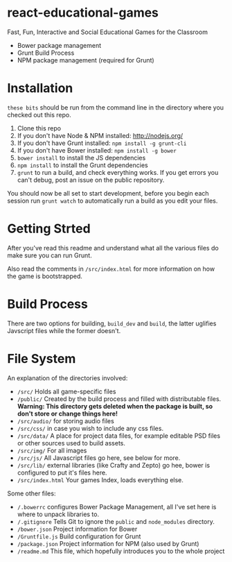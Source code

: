 # react-educational-games
Fast, Fun, Interactive and Social Educational Games for the Classroom

* Bower package management
* Grunt Build Process
* NPM package management (required for Grunt)

# Installation

`these bits` should be run from the command line in the directory where you checked out this repo.

1. Clone this repo
1. If you don't have Node & NPM installed: http://nodejs.org/
1. If you don't have Grunt installed: `npm install -g grunt-cli`
1. If you don't have Bower installed: `npm install -g bower`
1. `bower install` to install the JS dependencies
1. `npm install` to install the Grunt dependencies
1. `grunt` to run a build, and check everything works. If you get errors you can't debug, post an issue on the public repository.

You should now be all set to start development, before you begin each session
run `grunt watch` to automatically run a build as you edit your files.

# Getting Strted
After you've read this readme and understand what all the various files do make sure
you can run Grunt.

Also read the comments in `/src/index.html` for more information on how the game is bootstrapped.

# Build Process
There are two options for building, `build_dev` and `build`, the latter uglifies
Javscript files while the former doesn't.

# File System
An explanation of the directories involved:

* `/src/` Holds all game-specific files
* `/public/` Created by the build process and filled with distributable files. **Warning: This directory gets deleted when the package is built, so don't store or change things here!**
* `/src/audio/` for storing audio files
* `/src/css/` in case you wish to include any css files.
* `/src/data/` A place for project data files, for example editable PSD files or other sources used to build assets.
* `/src/img/` For all images
* `/src/js/` All Javascript files go here, see below for more.
* `/src/lib/` external libraries (like Crafty and Zepto) go hee, bower is configured to put it's files here.
* `/src/index.html` Your games Index, loads everything else.

Some other files:

* `/.bowerrc` configures Bower Package Management, all I've set here is where to unpack libraries to.
* `/.gitignore` Tells Git to ignore the `public` and `node_modules` directory.
* `/bower.json` Project information for Bower 
* `/Gruntfile.js` Build configuration for Grunt 
* `/package.json` Project information for NPM (also used by Grunt) 
* `/readme.md` This file, which hopefully introduces you to the whole project 
